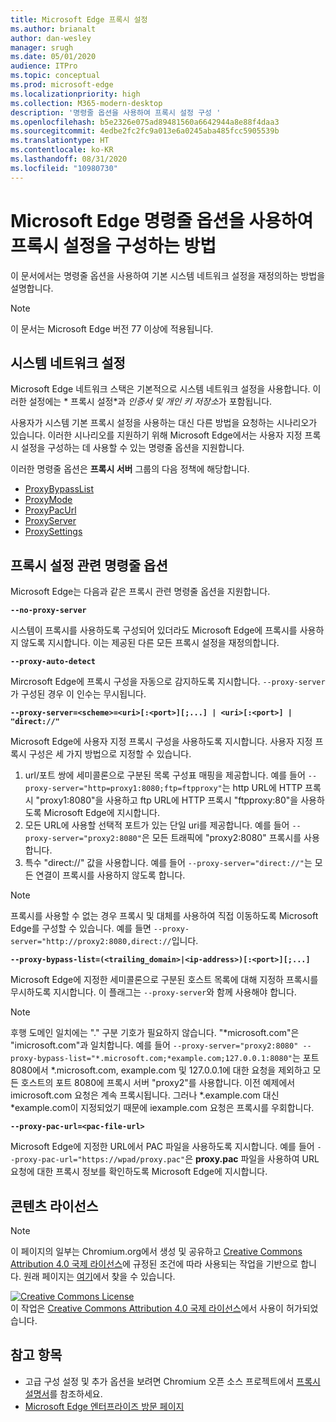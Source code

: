 ```yaml
---
title: Microsoft Edge 프록시 설정
ms.author: brianalt
author: dan-wesley
manager: srugh
ms.date: 05/01/2020
audience: ITPro
ms.topic: conceptual
ms.prod: microsoft-edge
ms.localizationpriority: high
ms.collection: M365-modern-desktop
description: '명령줄 옵션을 사용하여 프록시 설정 구성 '
ms.openlocfilehash: b5e2326e075ad89481560a6642944a8e88f4daa3
ms.sourcegitcommit: 4edbe2fc2fc9a013e6a0245aba485fcc5905539b
ms.translationtype: HT
ms.contentlocale: ko-KR
ms.lasthandoff: 08/31/2020
ms.locfileid: "10980730"
---
```

# Microsoft Edge 명령줄 옵션을 사용하여 프록시 설정을 구성하는 방법

이 문서에서는 명령줄 옵션을 사용하여 기본 시스템 네트워크 설정을 재정의하는 방법을 설명합니다.

>[!NOTE]
>이 문서는 Microsoft Edge 버전 77 이상에 적용됩니다.

## 시스템 네트워크 설정

Microsoft Edge 네트워크 스택은 기본적으로 시스템 네트워크 설정을 사용합니다. 이러한 설정에는 * 프록시 설정*과 *인증서 및 개인 키 저장소*가 포함됩니다.

사용자가 시스템 기본 프록시 설정을 사용하는 대신 다른 방법을 요청하는 시나리오가 있습니다. 이러한 시나리오를 지원하기 위해 Microsoft Edge에서는 사용자 지정 프록시 설정을 구성하는 데 사용할 수 있는 명령줄 옵션을 지원합니다.

이러한 명령줄 옵션은 **프록시 서버** 그룹의 다음 정책에 해당합니다.

- [ProxyBypassList](https://docs.microsoft.com/DeployEdge/microsoft-edge-policies#proxybypasslist)
- [ProxyMode](https://docs.microsoft.com/DeployEdge/microsoft-edge-policies#proxymode)
- [ProxyPacUrl](https://docs.microsoft.com/DeployEdge/microsoft-edge-policies#proxypacurl)
- [ProxyServer](https://docs.microsoft.com/DeployEdge/microsoft-edge-policies#proxyserver)
- [ProxySettings](https://docs.microsoft.com/DeployEdge/microsoft-edge-policies#proxysettings)

## 프록시 설정 관련 명령줄 옵션

Microsoft Edge는 다음과 같은 프록시 관련 명령줄 옵션을 지원합니다.

 **`--no-proxy-server`**
 
시스템이 프록시를 사용하도록 구성되어 있더라도 Microsoft Edge에 프록시를 사용하지 않도록 지시합니다. 이는 제공된 다른 모든 프록시 설정을 재정의합니다.

**`--proxy-auto-detect`**

Mircrosoft Edge에 프록시 구성을 자동으로 감지하도록 지시합니다. `--proxy-server`가 구성된 경우 이 인수는 무시됩니다.

**`--proxy-server=<scheme>=<uri>[:<port>][;...] | <uri>[:<port>] | "direct://"`**

Microsoft Edge에 사용자 지정 프록시 구성을 사용하도록 지시합니다. 사용자 지정 프록시 구성은 세 가지 방법으로 지정할 수 있습니다.

1. url/포트 쌍에 세미콜론으로 구분된 목록 구성표 매핑을 제공합니다. 예를 들어 `--proxy-server="http=proxy1:8080;ftp=ftpproxy"`는 http URL에 HTTP 프록시 "proxy1:8080"을 사용하고 ftp URL에 HTTP 프록시 "ftpproxy:80"을 사용하도록 Microsoft Edge에 지시합니다.
2. 모든 URL에 사용할 선택적 포트가 있는 단일 uri를 제공합니다. 예를 들어 `--proxy-server="proxy2:8080"`은 모든 트래픽에 "proxy2:8080" 프록시를 사용합니다.
3. 특수 "direct://" 값을 사용합니다. 예를 들어 `--proxy-server="direct://"`는 모든 연결이 프록시를 사용하지 않도록 합니다. 

>[!NOTE]
>프록시를 사용할 수 없는 경우 프록시 및 대체를 사용하여 직접 이동하도록 Microsoft Edge를 구성할 수 있습니다. 예를 들면 `--proxy-server="http://proxy2:8080,direct://`입니다.

**`--proxy-bypass-list=(<trailing_domain>|<ip-address>)[:<port>][;...]`**

Microsoft Edge에 지정한 세미콜론으로 구분된 호스트 목록에 대해 지정하 프록시를 무시하도록 지시합니다. 이 플래그는 `--proxy-server`와 함께 사용해야 합니다.

>[!NOTE]
>후행 도메인 일치에는 "." 구분 기호가 필요하지 않습니다. "\*microsoft.com"은 "imicrosoft.com"과 일치합니다. 예를 들어 `--proxy-server="proxy2:8080" --proxy-bypass-list="*.microsoft.com;*example.com;127.0.0.1:8080"`는 포트 8080에서 \*.microsoft.com, example.com 및 127.0.0.1에 대한 요청을 제외하고 모든 호스트의 포트 8080에 프록시 서버 "proxy2"를 사용합니다. 이전 예제에서 imicrosoft.com 요청은 계속 프록시됩니다. 그러나 \*.example.com 대신 \*example.com이 지정되었기 때문에 iexample.com 요청은 프록시를 우회합니다.

**`--proxy-pac-url=<pac-file-url>`**

Microsoft Edge에 지정한 URL에서 PAC 파일을 사용하도록 지시합니다. 예를 들어 `--proxy-pac-url="https://wpad/proxy.pac"`은 **proxy.pac** 파일을 사용하여 URL 요청에 대한 프록시 정보를 확인하도록 Microsoft Edge에 지시합니다.

## 콘텐츠 라이선스

> [!NOTE]
> 이 페이지의 일부는 Chromium.org에서 생성 및 공유하고 [Creative Commons Attribution 4.0 국제 라이선스](http://creativecommons.org/licenses/by/4.0/)에 규정된 조건에 따라 사용되는 작업을 기반으로 합니다. 원래 페이지는 [여기](https://www.chromium.org/developers/design-documents/network-settings#TOC-Command-line-options-for-proxy-sett)에서 찾을 수 있습니다.
  
<a rel="license" href="http://creativecommons.org/licenses/by/4.0/"><img alt="Creative Commons License" style="border-width:0" src="https://i.creativecommons.org/l/by/4.0/88x31.png" /></a><br />이 작업은 <a rel="license" href="http://creativecommons.org/licenses/by/4.0/">Creative Commons Attribution 4.0 국제 라이선스</a>에서 사용이 허가되었습니다.

## 참고 항목

- 고급 구성 설정 및 추가 옵션을 보려면 Chromium 오픈 소스 프로젝트에서 [프록시 설명서](https://chromium.googlesource.com/chromium/src/+/HEAD/net/docs/proxy.md)를 참조하세요.
- [Microsoft Edge 엔터프라이즈 방문 페이지](https://aka.ms/EdgeEnterprise)

